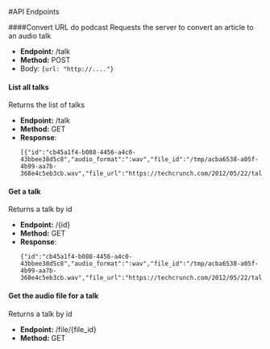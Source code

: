 #API Endpoints

####Convert URL do podcast
Requests the server to convert an article to an audio talk

* **Endpoint:** /talk
* **Method:** POST
* Body: ```{url: "http://...."} ```

#### List all talks
Returns the list of talks

* **Endpoint:** /talk
* **Method:** GET
* **Response**: 
    ```
    [{"id":"cb45a1f4-b088-4456-a4c0-43bbee38d5c8","audio_format":":wav","file_id":"/tmp/acba6538-a05f-4b99-aa7b-368e4c5eb3cb.wav","file_url":"https://techcrunch.com/2012/05/22/talkdesk/","state":0}]
    ````

#### Get a talk
Returns a talk by id

* **Endpoint:** /{id}
* **Method:** GET
* **Response**:
    ```
    {"id":"cb45a1f4-b088-4456-a4c0-43bbee38d5c8","audio_format":":wav","file_id":"/tmp/acba6538-a05f-4b99-aa7b-368e4c5eb3cb.wav","file_url":"https://techcrunch.com/2012/05/22/talkdesk/","state":0}
    ```

#### Get the audio file for a talk
Returns a talk by id

* **Endpoint:** /file/{file_id}
* **Method:** GET
